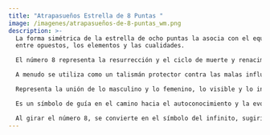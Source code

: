 ```yaml
---
title: "Atrapasueños Estrella de 8 Puntas "
image: /imagenes/atrapasueños-de-8-puntas_wm.png
description: >-
  La forma simétrica de la estrella de ocho puntas la asocia con el equilibrio
  entre opuestos, los elementos y las cualidades. 

  El número 8 representa la resurrección y el ciclo de muerte y renacimiento, así como los nuevos comienzos. 

  A menudo se utiliza como un talismán protector contra las malas influencias y el mal, ya sea en el ámbito personal o para las cosechas y aguas. 

  Representa la unión de lo masculino y lo femenino, lo visible y lo invisible, y la conexión entre lo terrenal y lo divino. 

  Es un símbolo de guía en el camino hacia el autoconocimiento y la evolución. 

  Al girar el número 8, se convierte en el símbolo del infinito, sugiriendo ciclos más allá de la vida y la muerte.
---
```

